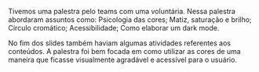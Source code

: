 Tivemos uma palestra pelo teams com uma voluntária. Nessa palestra abordaram assuntos como: 
Psicologia das cores;
Matiz, saturação e brilho;
Círculo cromático;
Acessibilidade;
Como elaborar um dark mode.

No fim dos slides também haviam algumas atividades referentes aos conteúdos. A palestra foi bem focada em como utilizar as cores de uma maneira que ficasse visualmente agradável e acessível para o usuário.
